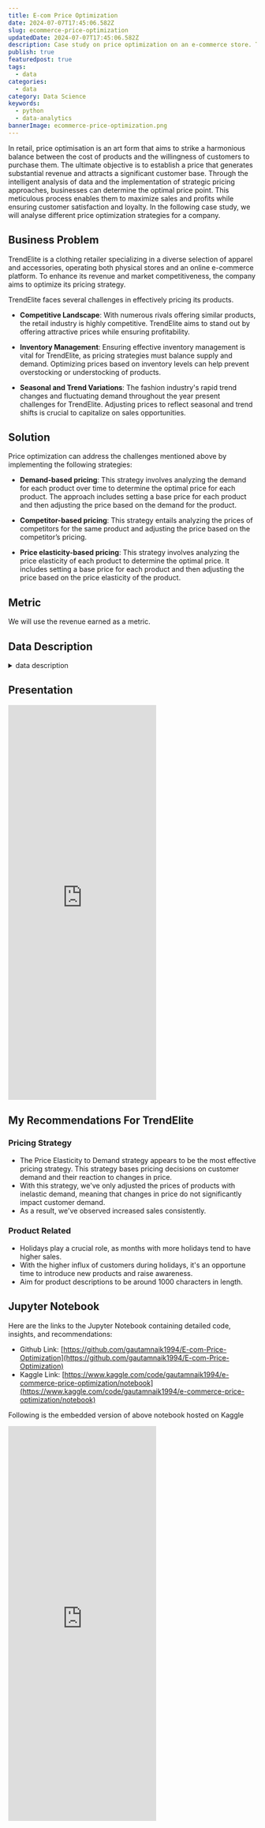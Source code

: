 ```yaml
---
title: E-com Price Optimization
date: 2024-07-07T17:45:06.582Z
slug: ecommerce-price-optimization
updatedDate: 2024-07-07T17:45:06.582Z
description: Case study on price optimization on an e-commerce store. This post will discuss various price optimization strategies and their impact on sales along with some recommendations.
publish: true
featuredpost: true
tags:
  - data
categories:
  - data
category: Data Science
keywords:
  - python
  - data-analytics
bannerImage: ecommerce-price-optimization.png
---
```


In retail, price optimisation is an art form that aims to strike a harmonious balance between the cost of products and the willingness of customers to purchase them. The ultimate objective is to establish a price that generates substantial revenue and attracts a significant customer base. Through the intelligent analysis of data and the implementation of strategic pricing approaches, businesses can determine the optimal price point. This meticulous process enables them to maximize sales and profits while ensuring customer satisfaction and loyalty.
In the following case study, we will analyse different price optimization strategies for a company.

## Business Problem

TrendElite is a clothing retailer specializing in a diverse selection of apparel and accessories, operating both physical stores and an online e-commerce platform. To enhance its revenue and market competitiveness, the company aims to optimize its pricing strategy.

TrendElite faces several challenges in effectively pricing its products.

- **Competitive Landscape**: With numerous rivals offering similar products, the retail industry is highly competitive. TrendElite aims to stand out by offering attractive prices while ensuring profitability.

- **Inventory Management**: Ensuring effective inventory management is vital for TrendElite, as pricing strategies must balance supply and demand. Optimizing prices based on inventory levels can help prevent overstocking or understocking of products.

- **Seasonal and Trend Variations**: The fashion industry's rapid trend changes and fluctuating demand throughout the year present challenges for TrendElite. Adjusting prices to reflect seasonal and trend shifts is crucial to capitalize on sales opportunities.

## Solution

Price optimization can address the challenges mentioned above by implementing the following strategies:

- **Demand-based pricing**: This strategy involves analyzing the demand for each product over time to determine the optimal price for each product. The approach includes setting a base price for each product and then adjusting the price based on the demand for the product.

- **Competitor-based pricing**: This strategy entails analyzing the prices of competitors for the same product and adjusting the price based on the competitor’s pricing.

- **Price elasticity-based pricing**: This strategy involves analyzing the price elasticity of each product to determine the optimal price. It includes setting a base price for each product and then adjusting the price based on the price elasticity of the product.

## Metric

We will use the revenue earned as a metric.

## Data Description

<Details>

  <summary>data description</summary>

The dataset consists of monthly sales data of products, freight charges, product score, competitor price and their product score data

<table>

<tbody>
<tr>
<th width="30%">Field</th>
<th width="70%">Description</th>
</tr>
<tr>
<td>product id</td>
<td>A unique identifier for each product in the dataset.</td>
</tr>
<tr>
<td>product category name</td>
<td>The name of the product category to which the product belongs.</td>
</tr>
<tr>
<td>month year</td>
<td>The month and year of the retail transaction or data recording.</td>
</tr>
<tr>
<td>qty</td>
<td>The quantity of the product sold or purchased in a given transaction.</td>
</tr>
<tr>
<td>total price</td>
<td>The total price of the product, including any applicable taxes or discounts. Calculated using qty*unit price</td>
</tr>
<tr>
<td>freight price</td>
<td>The average freight price associated with the product.</td>
</tr>
<tr>
<td>unit price</td>
<td>The average unit price of a single unit of the product.</td>
</tr>
<tr>
<td>product name length</td>
<td>The length of the product name in terms of the number of characters.</td>
</tr>
<tr>
<td>product description length</td>
<td>The length of the product description in terms of the number of characters.</td>
</tr>
<tr>
<td>product photos qty</td>
<td>The number of photos available for the product in the dataset.</td>
</tr>
<tr>
<td>product weight g</td>
<td>The weight of the product in grams.</td>
</tr>
<tr>
<td>product score</td>
<td>Average product rating associated with the product’s quality, popularity, or other relevant factors.</td>
</tr>
<tr>
<td>customers</td>
<td>The number of customers who purchased the product in a given category.</td>
</tr>
<tr>
<td>weekday</td>
<td>Number of weekdays in that month.</td>
</tr>
<tr>
<td>weekend</td>
<td>Number of weekends in that month.</td>
</tr>
<tr>
<td>holiday</td>
<td>Number of holidays in that month.</td>
</tr>
<tr>
<td>month</td>
<td>The month in which the transaction occurred.</td>
</tr>
<tr>
<td>year</td>
<td>The year in which the transaction occurred.</td>
</tr>
<tr>
<td>s</td>
<td>The effect of seasonality.</td>
</tr>
<tr>
<td>Volume</td>
<td>Product Volume</td>
</tr>
<tr>
<td>Comp 1</td>
<td>Competitor1 price</td>
</tr>
<tr>
<td>Ps1</td>
<td>Competitor1 product rating</td>
</tr>
<tr>
<td>Fp1</td>
<td>Competitor1 freight price</td>
</tr>
<tr>
<td>Comp 2</td>
<td>Competitor2 price</td>
</tr>
<tr>
<td>Ps2</td>
<td>Competitor2 product rating</td>
</tr>
<tr>
<td>Fp2</td>
<td>Competitor2 freight price</td>
</tr>
<tr>
<td>Comp 3</td>
<td>Competitor3 price</td>
</tr>
<tr>
<td>Ps3</td>
<td>Competitor3 product rating</td>
</tr>
<tr>
<td>Fp3</td>
<td>Competitor3 freight price</td>
</tr>
<tr>
<td>Lag price</td>
<td>Previous month price of the product.</td>
</tr>
</tbody>
</table>

</Details>

## Presentation

<iframe src="https://docs.google.com/presentation/d/e/2PACX-1vRs9KOO0RPeIflD2xcDvFqmRwdAmh4CkAJCwHlqRG2eoAZDUqenDCUD9Y96B4ZGJIOPgk0SaVPmLL5Q/embed?start=false&loop=false&delayms=3000" frameborder="0"  height="800" allowfullscreen="true" mozallowfullscreen="true" webkitallowfullscreen="true" className="blog-wide-section google-slides"></iframe>

## My Recommendations For TrendElite

### Pricing Strategy

- The Price Elasticity to Demand strategy appears to be the most effective pricing strategy. This strategy bases pricing decisions on customer demand and their reaction to changes in price.
- With this strategy, we've only adjusted the prices of products with inelastic demand, meaning that changes in price do not significantly impact customer demand.
- As a result, we've observed increased sales consistently.

### Product Related

- Holidays play a crucial role, as months with more holidays tend to have higher sales.
- With the higher influx of customers during holidays, it's an opportune time to introduce new products and raise awareness.
- Aim for product descriptions to be around 1000 characters in length.

## Jupyter Notebook

Here are the links to the Jupyter Notebook containing detailed code, insights, and recommendations:

- Github Link: [https://github.com/gautamnaik1994/E-com-Price-Optimization](https://github.com/gautamnaik1994/E-com-Price-Optimization)
- Kaggle Link: [https://www.kaggle.com/code/gautamnaik1994/e-commerce-price-optimization/notebook](https://www.kaggle.com/code/gautamnaik1994/e-commerce-price-optimization/notebook)

Following is the embedded version of above notebook hosted on Kaggle

<iframe src="https://www.kaggle.com/embed/gautamnaik1994/e-commerce-price-optimization?kernelSessionId=187211554" height="800"  className="blog-wide-section" frameBorder="0" scrolling="auto" title="E-com Price Optimization"></iframe>
